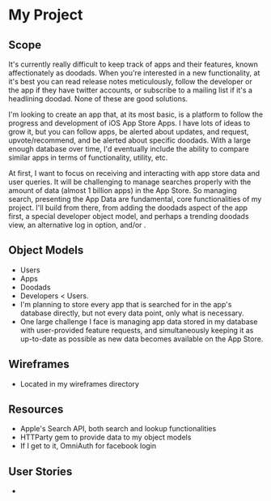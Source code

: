# My Project

## Scope

It's currently really difficult to keep track of apps and their features, known affectionately as doodads. When you're interested in a new functionality, at it's best you can read release notes meticulously, follow the developer or the app if they have twitter accounts, or subscribe to a mailing list if it's a headlining doodad. None of these are good solutions.

I'm looking to create an app that, at its most basic, is a platform to follow the progress and development of iOS App Store Apps. I have lots of ideas to grow it, but you can follow apps, be alerted about updates, and request, upvote/recommend, and be alerted about specific doodads. With a large enough database over time, I'd eventually include the ability to compare similar apps in terms of functionality, utility, etc.

At first, I want to focus on receiving and interacting with app store data and user queries. It will be challenging to manage searches properly with the amount of data (almost 1 billion apps) in the App Store. So managing search, presenting the App Data are fundamental, core functionalities of my project. I'll build from there, from adding the doodads aspect of the app first, a special developer object model, and perhaps a trending doodads view, an alternative log in option, and/or .

## Object Models

  * Users
  * Apps
  * Doodads
  * Developers < Users.
  * I'm planning to store every app that is searched for in the app's database directly, but not every data point, only what is necessary.
  * One large challenge I face is managing app data stored in my database with user-provided feature requests, and simultaneously keeping it as up-to-date as possible as new data becomes available on the App Store.

## Wireframes

  * Located in my wireframes directory

## Resources

* Apple's Search API, both search and lookup functionalities
* HTTParty gem to provide data to my object models
* If I get to it, OmniAuth for facebook login


## User Stories

* 